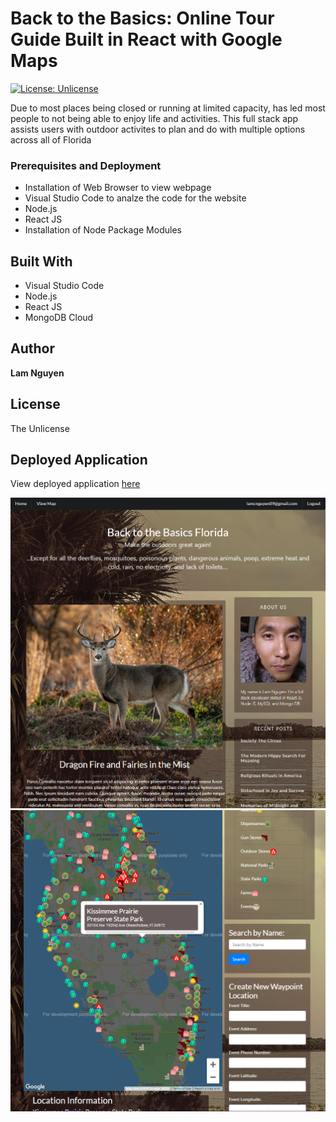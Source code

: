 # Back to the Basics: Online Tour Guide Built in React with Google Maps
[![License: Unlicense](https://img.shields.io/badge/license-Unlicense-blue.svg)](http://unlicense.org/)

  Due to most places being closed or running at limited capacity, has led most people to not being able to enjoy life and activities.  This full stack app assists users with outdoor activites to plan and do with multiple options across all of Florida

### Prerequisites and Deployment

* Installation of Web Browser to view webpage
* Visual Studio Code to analze the code for the website
* Node.js
* React JS
* Installation of Node Package Modules
 
## Built With

* Visual Studio Code
* Node.js
* React JS
* MongoDB Cloud
  
## Author

**Lam Nguyen**

## License

The Unlicense

## Deployed Application

View deployed application [here](https://midnight-machine-app.herokuapp.com/)

![Blog Component](./Wireframes/Screenshot.PNG)
![Interactive Map](./Wireframes/Screenshot_02.PNG)
  






